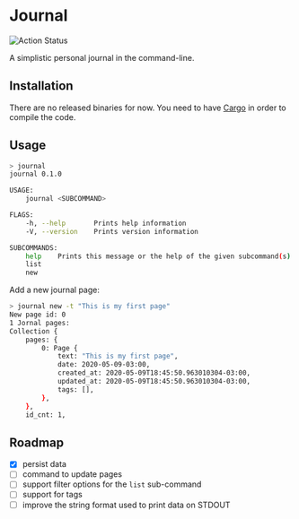 # Journal

![Action Status](https://github.com/boechat107/journal/workflows/Rust/badge.svg)

A simplistic personal journal in the command-line.

## Installation

There are no released binaries for now. You need to have
[Cargo](https://doc.rust-lang.org/cargo/getting-started/installation.html) in
order to compile the code.

## Usage

```bash
> journal
journal 0.1.0

USAGE:
    journal <SUBCOMMAND>

FLAGS:
    -h, --help       Prints help information
    -V, --version    Prints version information

SUBCOMMANDS:
    help    Prints this message or the help of the given subcommand(s)
    list
    new

```

Add a new journal page:

```bash
> journal new -t "This is my first page"
New page id: 0
1 Jornal pages:
Collection {
    pages: {
        0: Page {
            text: "This is my first page",
            date: 2020-05-09-03:00,
            created_at: 2020-05-09T18:45:50.963010304-03:00,
            updated_at: 2020-05-09T18:45:50.963010304-03:00,
            tags: [],
        },
    },
    id_cnt: 1,
```

## Roadmap

- [x] persist data
- [ ] command to update pages
- [ ] support filter options for the `list` sub-command
- [ ] support for tags
- [ ] improve the string format used to print data on STDOUT
